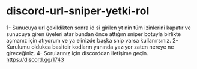 # discord-url-sniper-yetki-rol
1- Sunucuya url çekildikten sonra id si girilen yt nin tüm izinlerini kapatır ve sunucuya giren üyeleri atar bundan önce attığım sniper botuyla birlikte açmanız için atıyorum ve ya elinizde başka snip varsa kullanırsınız. 
2- Kurulumu oldukca basitdir kodların yanında yazıyor zaten nereye ne gireceğiniz.
4- Sorularınız için discorddan iletişime geçin. https://discord.gg/1743
